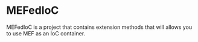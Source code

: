 MEFedIoC
========

MEFedIoC is a project that contains extension methods that will allows you to use MEF as an IoC container.